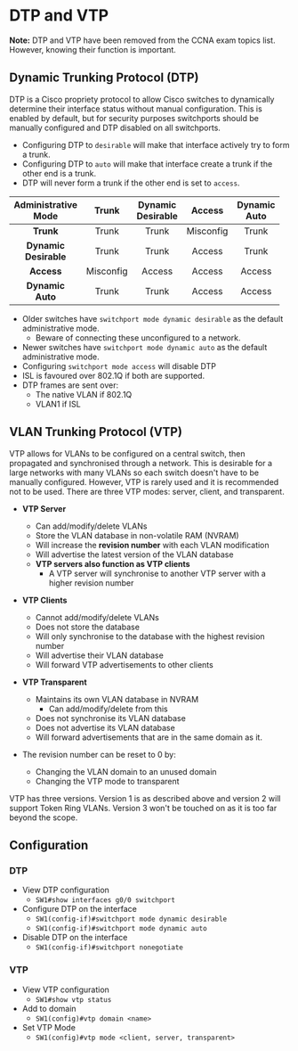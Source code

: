 # DTP and VTP

**Note:** DTP and VTP have been removed from the CCNA exam topics list. However, knowing their function is important.

## Dynamic Trunking Protocol (DTP)

DTP is a Cisco propriety protocol to allow Cisco switches to dynamically determine their interface status without manual configuration. This is enabled by default, but for security purposes switchports should be manually configured and DTP disabled on all switchports.

- Configuring DTP to `desirable` will make that interface actively try to form a trunk.
- Configuring DTP to `auto` will make that interface create a trunk if the other end is a trunk.
- DTP will never form a trunk if the other end is set to `access`.

| **Administrative<br>Mode** | **Trunk** | **Dynamic<br>Desirable** | **Access** | **Dynamic<br>Auto** |
|:--------------------------:|:---------:|:------------------------:|:----------:|:-------------------:|
| **Trunk**                  | Trunk     | Trunk                    | Misconfig  | Trunk               |
| **Dynamic<br>Desirable**   | Trunk     | Trunk                    | Access     | Trunk               |
| **Access**                 | Misconfig | Access                   | Access     | Access              |
| **Dynamic<br>Auto**        | Trunk     | Trunk                    | Access     | Access              |

- Older switches have `switchport mode dynamic desirable` as the default administrative mode.
  - Beware of connecting these unconfigured to a network.
- Newer switches have `switchport mode dynamic auto` as the default administrative mode.
- Configuring `switchport mode access` will disable DTP
- ISL is favoured over 802.1Q if both are supported.
- DTP frames are sent over:
  - The native VLAN if 802.1Q
  - VLAN1 if ISL

## VLAN Trunking Protocol (VTP)

VTP allows for VLANs to be configured on a central switch, then propagated and synchronised through a network. This is desirable for a large networks with many VLANs so each switch doesn't have to be manually configured. However, VTP is rarely used and it is recommended not to be used. There are three VTP modes: server, client, and transparent.

- **VTP Server**
  - Can add/modify/delete VLANs
  - Store the VLAN database in non-volatile RAM (NVRAM)
  - Will increase the **revision number** with each VLAN modification
  - Will advertise the latest version of the VLAN database
  - **VTP servers also function as VTP clients**
    - A VTP server will synchronise to another VTP server with a higher revision number

- **VTP Clients**
  - Cannot add/modify/delete VLANs
  - Does not store the database
  - Will only synchronise to the database with the highest revision number
  - Will advertise their VLAN database
  - Will forward VTP advertisements to other clients

- **VTP Transparent**
  - Maintains its own VLAN database in NVRAM
    - Can add/modify/delete from this
  - Does not synchronise its VLAN database
  - Does not advertise its VLAN database
  - Will forward advertisements that are in the same domain as it.

- The revision number can be reset to 0 by:
  - Changing the VLAN domain to an unused domain
  - Changing the VTP mode to transparent

VTP has three versions. Version 1 is as described above and version 2 will support Token Ring VLANs. Version 3 won't be touched on as it is too far beyond the scope.

## Configuration

### DTP

- View DTP configuration
  - `SW1#show interfaces g0/0 switchport`
- Configure DTP on the interface
  - `SW1(config-if)#switchport mode dynamic desirable`
  - `SW1(config-if)#switchport mode dynamic auto`
- Disable DTP on the interface
  - `SW1(config-if)#switchport nonegotiate`

### VTP

- View VTP configuration
  - `SW1#show vtp status`
- Add to domain
  - `SW1(config)#vtp domain <name>`
- Set VTP Mode
  - `SW1(config)#vtp mode <client, server, transparent>`
